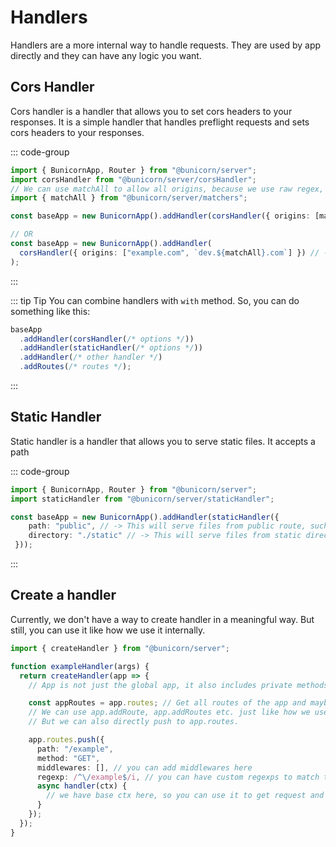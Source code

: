 # Handlers

Handlers are a more internal way to handle requests. They are used by app directly and they can have any logic you want.

## Cors Handler

Cors handler is a handler that allows you to set cors headers to your responses. It is a simple handler that handles preflight requests and sets cors headers to your responses.

::: code-group

```ts [bun/node]
import { BunicornApp, Router } from "@bunicorn/server";
import corsHandler from "@bunicorn/server/corsHandler";
// We can use matchAll to allow all origins, because we use raw regex, we can't just use "*", instead we use ".*"
import { matchAll } from "@bunicorn/server/matchers";

const baseApp = new BunicornApp().addHandler(corsHandler({ origins: [matchAll] }));

// OR
const baseApp = new BunicornApp().addHandler(
  corsHandler({ origins: ["example.com", `dev.${matchAll}.com`] }) // -> Accepts example.com and all dev.*.com
);
```


:::

::: tip Tip
You can combine handlers with `with` method.
So, you can do something like this:

```ts
baseApp
  .addHandler(corsHandler(/* options */))
  .addHandler(staticHandler(/* options */))
  .addHandler(/* other handler */)
  .addRoutes(/* routes */);
```

:::

## Static Handler

Static handler is a handler that allows you to serve static files. It accepts a path

::: code-group

```ts [bun/node]
import { BunicornApp, Router } from "@bunicorn/server";
import staticHandler from "@bunicorn/server/staticHandler";

const baseApp = new BunicornApp().addHandler(staticHandler({
    path: "public", // -> This will serve files from public route, such as example.com/public/a.png
    directory: "./static" // -> This will serve files from static directory, so, a request to example.com/a.png will be served from ./static/a.png
 }));
```

:::

## Create a handler

Currently, we don't have a way to create handler in a meaningful way. But still, you can use it like how we use it internally.

```ts
import { createHandler } from "@bunicorn/server";

function exampleHandler(args) {
  return createHandler(app => {
    // App is not just the global app, it also includes private methods and properties.

    const appRoutes = app.routes; // Get all routes of the app and maybe update them
    // We can use app.addRoute, app.addRoutes etc. just like how we use it in the app.
    // But we can also directly push to app.routes.

    app.routes.push({
      path: "/example",
      method: "GET",
      middlewares: [], // you can add middlewares here
      regexp: /^\/example$/i, // you can have custom regexps to match the route,
      async handler(ctx) {
        // we have base ctx here, so you can use it to get request and response
      }
    });
  });
}
```
